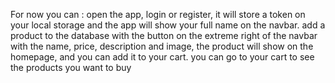 For now you can :
open the app, login or register, it will store a token on your local storage and the app will show your full name on the navbar.
add a product to the database with the button on the extreme right of the navbar with the name, price, description and image, the product will show on the homepage, and you can add it to your cart.
you can go to your cart to see the products you want to buy

